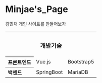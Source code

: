 # Minjae's_Page
 김민재 개인 사이트를 만들어보자

<table>
 <tr>
    <td colspan="3" align="center"><h3>개발기술</h3></td>
  </tr>
  <tr>
    <th align="left">프론트엔드</th>
    <td align="left">Vue.js</td>
   <td align="left">Bootstrap5</td>
  </tr>
  <tr>
    <th align="left">백엔드</th>
    <td align="left">SpringBoot</td>
   <td align="left">MariaDB</td>
  </tr>
</table>
